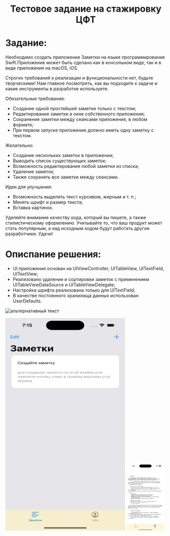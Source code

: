 <h1 align="center">Тестовое задание на стажировку  ЦФТ

# Задание: 

Необходимо создать приложение Заметки на языке программирования Swift.Приложение может быть сделано как в консольном виде, так и в виде приложения на macOS, iOS.

Строгих требований к реализации и функциональности нет, будьте творческими! Нам главное посмотреть, как вы подходите к задаче и какие инструменты в
разработке используете.

Обязательные требования:
- Создание одной простейшей заметки только с текстом;
- Редактирование заметки в окне собственного приложения;
- Сохранение заметки между сеансами приложения, в любом формате;
- При первом запуске приложение должно иметь одну заметку с текстом.

Желательно:
- Создание нескольких заметок в приложении;
- Выводить список существующих заметок;
- Возможность редактирования любой заметки из списка;
- Удаление заметок;
- Также сохранять все заметки между сеансами.

Идеи для улучшения:
- Возможность выделять текст курсивом, жирным и т. п.;
- Менять шрифт и размер текста;
- Вставка картинок.

Уделяйте внимание качеству кода, который вы пишете, а также стилистическому оформлению. Учитывайте то, что ваш продукт может стать популярным, а над исходным кодом будут работать другие разработчики. Удачи!


# Описпание решения: 

- UI приложения основан на UIViewController, UITableView, UITextField, UITextView;
- Реализовано удаление и сортировки заметок с применением UITableViewDataSource и UITableViewDelegate;
- Настройка шрифта реализована только для UITextField;
- В качестве постоянного хранилища данных использован UserDefaults.

<img src="путь к файлу" alt="альтернативный текст">

<img src="Read_me_Images/Simulator Screen Shot - 1.png" alt="Задана ширина и высота" width="375" height="667"> <img src="Read_me_Images/Simulator Screen Shot - 2.png" alt="Задана ширина и высота" width="120" height="210">

